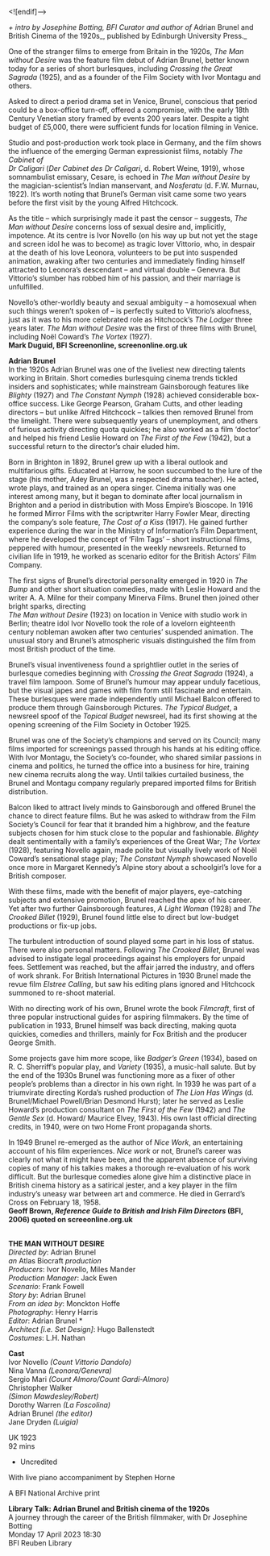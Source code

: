 
<![endif]-->

_+ intro by Josephine Botting, BFI Curator and author of_ Adrian Brunel and British Cinema of the 1920s_, published by Edinburgh University Press._

One of the stranger films to emerge from Britain in the 1920s, _The Man without Desire_ was the feature film debut of Adrian Brunel, better known today for a series of short burlesques, including _Crossing the Great Sagrada_ (1925), and as a founder of the Film Society with Ivor Montagu and others.

Asked to direct a period drama set in Venice, Brunel, conscious that period could be a box-office turn-off, offered a compromise, with the early 18th Century Venetian story framed by events 200 years later. Despite a tight budget of £5,000, there were sufficient funds for location filming in Venice.

Studio and post-production work took place in Germany, and the film shows the influence of the emerging German expressionist films, notably _The Cabinet of  
Dr Caligari_ (_Der Cabinet des Dr Caligari_, d. Robert Weine, 1919), whose somnambulist emissary, Cesare, is echoed in _The Man without Desire_ by the magician-scientist’s Indian manservant, and _Nosferatu_ (d. F.W. Murnau, 1922). It’s worth noting that Brunel’s German visit came some two years before the first visit by the young Alfred Hitchcock.

As the title – which surprisingly made it past the censor – suggests, _The Man without Desire_ concerns loss of sexual desire and, implicitly, impotence. At its centre is Ivor Novello (on his way up but not yet the stage and screen idol he was to become) as tragic lover Vittorio, who, in despair at the death of his love Leonora, volunteers to be put into suspended animation, awaking after two centuries and immediately finding himself attracted to Leonora’s descendant – and virtual double – Genevra. But Vittorio’s slumber has robbed him of his passion, and their marriage is unfulfilled.

Novello’s other-worldly beauty and sexual ambiguity – a homosexual when such things weren’t spoken of – is perfectly suited to Vittorio’s aloofness, just as it was to his more celebrated role as Hitchcock’s _The Lodger_ three years later. _The Man without Desire_ was the first of three films with Brunel, including Noël Coward’s _The Vortex_ (1927).  
**Mark Duguid, BFI Screenonline, screenonline.org.uk**

**Adrian Brunel**  
In the 1920s Adrian Brunel was one of the liveliest new directing talents working in Britain. Short comedies burlesquing cinema trends tickled insiders and sophisticates; while mainstream Gainsborough features like _Blighty_ (1927) and _The Constant Nymph_ (1928) achieved considerable box-office success. Like George Pearson, Graham Cutts, and other leading directors – but unlike Alfred Hitchcock – talkies then removed Brunel from the limelight. There were subsequently years of unemployment, and others of furious activity directing quota quickies; he also worked as a film ‘doctor’ and helped his friend Leslie Howard on _The First of the Few_ (1942), but a successful return to the director’s chair eluded him.

Born in Brighton in 1892, Brunel grew up with a liberal outlook and multifarious gifts. Educated at Harrow, he soon succumbed to the lure of the stage (his mother, Adey Brunel, was a respected drama teacher). He acted, wrote plays, and trained as an opera singer. Cinema initially was one interest among many, but it began to dominate after local journalism in Brighton and a period in distribution with Moss Empire’s Bioscope. In 1916 he formed Mirror Films with the scriptwriter Harry Fowler Mear, directing the company’s sole feature, _The Cost of a Kiss_ (1917). He gained further experience during the war in the Ministry of Information’s Film Department, where he developed the concept of ‘Film Tags’ – short instructional films, peppered with humour, presented in the weekly newsreels. Returned to civilian life in 1919, he worked as scenario editor for the British Actors’ Film Company.

The first signs of Brunel’s directorial personality emerged in 1920 in _The Bump_ and other short situation comedies, made with Leslie Howard and the writer A. A. Milne for their company Minerva Films. Brunel then joined other bright sparks, directing  
_The Man without Desire_ (1923) on location in Venice with studio work in Berlin; theatre idol Ivor Novello took the role of a lovelorn eighteenth century nobleman awoken after two centuries’ suspended animation. The unusual story and Brunel’s atmospheric visuals distinguished the film from most British product of the time.

Brunel’s visual inventiveness found a sprightlier outlet in the series of burlesque comedies beginning with _Crossing the Great Sagrada_ (1924), a travel film lampoon. Some of Brunel’s humour may appear unduly facetious, but the visual japes and games with film form still fascinate and entertain. These burlesques were made independently until Michael Balcon offered to produce them through Gainsborough Pictures. _The Typical Budget_, a newsreel spoof of the _Topical Budget_ newsreel, had its first showing at the opening screening of the Film Society in October 1925.

Brunel was one of the Society’s champions and served on its Council; many films imported for screenings passed through his hands at his editing office. With Ivor Montagu, the Society’s co-founder, who shared similar passions in cinema and politics, he turned the office into a business for hire, training new cinema recruits along the way. Until talkies curtailed business, the Brunel and Montagu company regularly prepared imported films for British distribution.

Balcon liked to attract lively minds to Gainsborough and offered Brunel the chance to direct feature films. But he was asked to withdraw from the Film Society’s Council for fear that it branded him a highbrow, and the feature subjects chosen for him stuck close to the popular and fashionable. _Blighty_ dealt sentimentally with a family’s experiences of the Great War; _The Vortex_ (1928), featuring Novello again, made polite but visually lively work of Noël Coward’s sensational stage play; _The Constant Nymph_ showcased Novello once more in Margaret Kennedy’s Alpine story about a schoolgirl’s love for a British composer.

With these films, made with the benefit of major players, eye-catching subjects and extensive promotion, Brunel reached the apex of his career. Yet after two further Gainsborough features, _A Light Woman_ (1928) and _The Crooked Billet_ (1929), Brunel found little else to direct but low-budget productions or fix-up jobs.

The turbulent introduction of sound played some part in his loss of status. There were also personal matters. Following _The Crooked Billet_, Brunel was advised to instigate legal proceedings against his employers for unpaid fees. Settlement was reached, but the affair jarred the industry, and offers of work shrank. For British International Pictures in 1930 Brunel made the revue film _Elstree Calling_, but saw his editing plans ignored and Hitchcock summoned to re-shoot material.

With no directing work of his own, Brunel wrote the book _Filmcraft_, first of three popular instructional guides for aspiring filmmakers. By the time of publication in 1933, Brunel himself was back directing, making quota quickies, comedies and thrillers, mainly for Fox British and the producer George Smith.

Some projects gave him more scope, like _Badger’s Green_ (1934), based on R. C. Sherriff’s popular play, and _Variety_ (1935), a music-hall salute. But by the end of the 1930s Brunel was functioning more as a fixer of other people’s problems than a director in his own right. In 1939 he was part of a triumvirate directing Korda’s rushed production of _The Lion Has Wings_ (d. Brunel/Michael Powell/Brian Desmond Hurst); later he served as Leslie Howard’s production consultant on _The First of the Few_ (1942) and _The Gentle Sex_ (d. Howard/ Maurice Elvey, 1943). His own last official directing credits, in 1940, were on two Home Front propaganda shorts.

In 1949 Brunel re-emerged as the author of _Nice Work_, an entertaining account of his film experiences. _Nice work_ or not, Brunel’s career was clearly not what it might have been, and the apparent absence of surviving copies of many of his talkies makes a thorough re-evaluation of his work difficult. But the burlesque comedies alone give him a distinctive place in British cinema history as a satirical jester, and a key player in the film industry’s uneasy war between art and commerce. He died in Gerrard’s Cross on February 18, 1958.  
**Geoff Brown, _Reference Guide to British and Irish Film Directors_ (BFI, 2006) quoted on screeonline.org.uk**  
<br>

**THE MAN WITHOUT DESIRE**  
_Directed by_: Adrian Brunel  
_an_ Atlas Biocraft _production_  
_Producers_: Ivor Novello, Miles Mander  
_Production Manager_: Jack Ewen  
_Scenario_: Frank Fowell  
_Story by_: Adrian Brunel  
_From an idea by_: Monckton Hoffe  
_Photography_: Henry Harris  
_Editor_: Adrian Brunel *  
_Architect [i.e. Set Design]_: Hugo Ballenstedt  
_Costumes_: L.H. Nathan  

**Cast**  
Ivor Novello _(Count Vittorio Dandolo)_  
Nina Vanna _(Leonora/Genevra)_  
Sergio Mari _(Count Almoro/Count Gardi-Almoro)_  
Christopher Walker  
_(Simon Mawdesley/Robert)_  
Dorothy Warren _(La Foscolina)_  
Adrian Brunel _(the editor)_  
Jane Dryden _(Luigia)_  

UK 1923  
92 mins  

* Uncredited  

With live piano accompaniment by Stephen Horne  

A BFI National Archive print  

**Library Talk: Adrian Brunel and British cinema of the 1920s**  
A journey through the career of the British filmmaker, with Dr Josephine Botting  
Monday 17 April 2023 18:30  
BFI Reuben Library  
<!--stackedit_data:
eyJoaXN0b3J5IjpbLTY1OTY5NDkzOSw3MzA5OTgxMTZdfQ==
-->